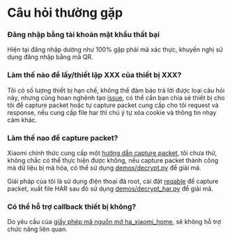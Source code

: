 # Câu hỏi thường gặp

### Đăng nhập bằng tài khoản mật khẩu thất bại

Hiện tại đăng nhập dường như 100% gặp phải mã xác thực, khuyến nghị sử dụng đăng nhập bằng mã QR.

### Làm thế nào để lấy/thiết lập XXX của thiết bị XXX?

Tôi có số lượng thiết bị hạn chế, không thể đảm bảo trả lời được loại câu hỏi này, nhưng cũng hoan nghênh tạo [issue](https://github.com/Do1e/mijia-api/issues), có thể cần bạn chia sẻ thiết bị cho tôi để capture packet hoặc tự capture packet cung cấp cho tôi request và response, nếu cung cấp file har thì chú ý tự xóa cookie và thông tin nhạy cảm khác.

### Làm thế nao để capture packet?

Xiaomi chính thức cung cấp một [hướng dẫn capture packet](https://iot.mi.com/new/doc/accesses/direct-access/extension-development/troubleshooting/packet_capture), tôi chưa thử, không chắc có thể thực hiện được không, nếu capture packet thành công mà dữ liệu bị mã hóa, có thể sử dụng [demos/decrypt.py](demos/decrypt.py) để giải mã.

Giải pháp của tôi là sử dụng điện thoại đã root, cài đặt [reqable](https://reqable.com/zh-CN/) để capture packet, xuất file HAR sau đó sử dụng [demos/decrypt_har.py](demos/decrypt_har.py) để giải mã.

### Có thể hỗ trợ callback thiết bị không?

Do yêu cầu của [giấy phép mã nguồn mở ha_xiaomi_home](https://github.com/XiaoMi/ha_xiaomi_home/blob/main/LICENSE.md), sẽ không hỗ trợ chức năng liên quan.
